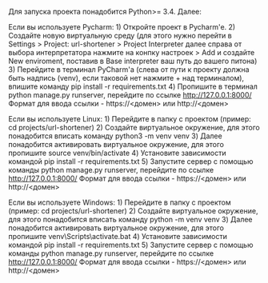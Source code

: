Для запуска проекта понадобится Python>= 3.4.
Далее:

Если вы используете Pycharm:
	1) Откройте проект в Pycharm'e.
	2) Создайте новую виртуальную среду (для этого нужно перейти в Settings > Project: url-shortener > Project Interpreter
	далее справа от выбора интерпретатора нажмите на конпку настроек > Add и создайте New enviroment, поставив в Base interpreter
	ваш путь до вашего питона)
	3) Перейдите в терминал PyCharm'a (слева от пути к проекту должна быть надпись (venv), если таковой нет нажмите + над терминалом),
		впишите команду pip install -r requirements.txt
	4) Пропишите в терминал python manage.py runserver, перейдите по ссылке http://127.0.0.1:8000/
	Формат для ввода ссылки - https://<домен> или http://<домен>


Если вы используете Linux:
	1) Перейдите в папку с проектом (пример: cd projects/url-shortener)
	2) Создайте виртуальное окружение, для этого понадобится вписать команду python3 -m venv venv 
	3) Далее понадобится активировать виртуальное окружение, для этого пропишите source venv/bin/activate
	4) Установите зависимости командой pip install -r requirements.txt
	5) Запустите сервер с помощью команды python manage.py runserver, перейдите по ссылке http://127.0.0.1:8000/
	Формат для ввода ссылки - https://<домен> или http://<домен>

Если вы используете Windows:
	1) Перейдите в папку с проектом (пример: cd projects/url-shortener)
	2) Создайте виртуальное окружение, для этого понадобится вписать команду python -m venv venv 
	3) Далее понадобится активировать виртуальное окружение, для этого пропишите venv\Scripts\activate.bat
	4) Установите зависимости командой pip install -r requirements.txt
	5) Запустите сервер с помощью команды python manage.py runserver, перейдите по ссылке http://127.0.0.1:8000/
	Формат для ввода ссылки - https://<домен> или http://<домен>